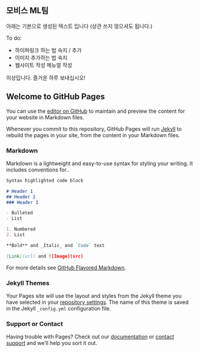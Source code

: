 ## 모비스 ML팀

아래는 기본으로 생성된 텍스트 입니다 (상관 쓰지 않으셔도 됩니다.)

To do:
- 하이퍼링크 하는 법 숙지 / 추가
- 이미지 추가하는 법 숙지
- 웹사이트 작성 메뉴얼 작성

이상입니다. 즐거운 하루 보내십시오!

## Welcome to GitHub Pages

You can use the [editor on GitHub](https://github.com/mobiismlteam/website-test/edit/gh-pages/index.md) to maintain and preview the content for your website in Markdown files.

Whenever you commit to this repository, GitHub Pages will run [Jekyll](https://jekyllrb.com/) to rebuild the pages in your site, from the content in your Markdown files.

### Markdown

Markdown is a lightweight and easy-to-use syntax for styling your writing. It includes conventions for..

```markdown
Syntax highlighted code block

# Header 1
## Header 2
### Header 3

- Bulleted
- List

1. Numbered
2. List

**Bold** and _Italic_ and `Code` text

[Link](url) and ![Image](src)
```

For more details see [GitHub Flavored Markdown](https://guides.github.com/features/mastering-markdown/).

### Jekyll Themes

Your Pages site will use the layout and styles from the Jekyll theme you have selected in your [repository settings](https://github.com/mobiismlteam/website-test/settings). The name of this theme is saved in the Jekyll `_config.yml` configuration file.

### Support or Contact

Having trouble with Pages? Check out our [documentation](https://docs.github.com/categories/github-pages-basics/) or [contact support](https://github.com/contact) and we’ll help you sort it out.
